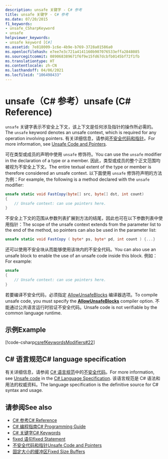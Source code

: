 ```yaml
---
description: unsafe 关键字 - C# 参考
title: unsafe 关键字 - C# 参考
ms.date: 07/20/2015
f1_keywords:
- unsafe_CSharpKeyword
- unsafe
helpviewer_keywords:
- unsafe keyword [C#]
ms.assetid: 7e818009-1c6e-4b9e-b769-3728a01586a0
ms.openlocfilehash: e7ee7e3c721a4141160b907076533effa2848085
ms.sourcegitcommit: 089068389671f6f9e15fd67dcbfb0145bf72f1fb
ms.translationtype: HT
ms.contentlocale: zh-CN
ms.lasthandoff: 04/06/2021
ms.locfileid: "106498433"
---
```

# <a name="unsafe-c-reference"></a><span data-ttu-id="1985f-103">unsafe（C# 参考）</span><span class="sxs-lookup"><span data-stu-id="1985f-103">unsafe (C# Reference)</span></span>

<span data-ttu-id="1985f-104">`unsafe` 关键字表示不安全上下文，该上下文是任何涉及指针的操作所必需的。</span><span class="sxs-lookup"><span data-stu-id="1985f-104">The `unsafe` keyword denotes an unsafe context, which is required for any operation involving pointers.</span></span> <span data-ttu-id="1985f-105">有关详细信息，请参阅[不安全代码和指针](../unsafe-code.md)。</span><span class="sxs-lookup"><span data-stu-id="1985f-105">For more information, see [Unsafe Code and Pointers](../unsafe-code.md).</span></span>

<span data-ttu-id="1985f-106">可在类型或成员的声明中使用 `unsafe` 修饰符。</span><span class="sxs-lookup"><span data-stu-id="1985f-106">You can use the `unsafe` modifier in the declaration of a type or a member.</span></span> <span data-ttu-id="1985f-107">因此，类型或成员的整个正文范围均被视为不安全上下文。</span><span class="sxs-lookup"><span data-stu-id="1985f-107">The entire textual extent of the type or member is therefore considered an unsafe context.</span></span> <span data-ttu-id="1985f-108">以下面使用 `unsafe` 修饰符声明的方法为例：</span><span class="sxs-lookup"><span data-stu-id="1985f-108">For example, the following is a method declared with the `unsafe` modifier:</span></span>

```csharp
unsafe static void FastCopy(byte[] src, byte[] dst, int count)
{
    // Unsafe context: can use pointers here.
}
```

<span data-ttu-id="1985f-109">不安全上下文的范围从参数列表扩展到方法的结尾，因此也可在以下参数列表中使用指针：</span><span class="sxs-lookup"><span data-stu-id="1985f-109">The scope of the unsafe context extends from the parameter list to the end of the method, so pointers can also be used in the parameter list:</span></span>

```csharp
unsafe static void FastCopy ( byte* ps, byte* pd, int count ) {...}
```

<span data-ttu-id="1985f-110">还可以使用不安全块从而能够使用该块内的不安全代码。</span><span class="sxs-lookup"><span data-stu-id="1985f-110">You can also use an unsafe block to enable the use of an unsafe code inside this block.</span></span> <span data-ttu-id="1985f-111">例如：</span><span class="sxs-lookup"><span data-stu-id="1985f-111">For example:</span></span>

```csharp
unsafe
{
    // Unsafe context: can use pointers here.
}
```

<span data-ttu-id="1985f-112">若要编译不安全代码，必须指定 [AllowUnsafeBlocks](../compiler-options/language.md#allowunsafeblocks) 编译器选项。</span><span class="sxs-lookup"><span data-stu-id="1985f-112">To compile unsafe code, you must specify the [**AllowUnsafeBlocks**](../compiler-options/language.md#allowunsafeblocks) compiler option.</span></span> <span data-ttu-id="1985f-113">不能通过公共语言运行时验证不安全代码。</span><span class="sxs-lookup"><span data-stu-id="1985f-113">Unsafe code is not verifiable by the common language runtime.</span></span>

## <a name="example"></a><span data-ttu-id="1985f-114">示例</span><span class="sxs-lookup"><span data-stu-id="1985f-114">Example</span></span>

[!code-csharp[csrefKeywordsModifiers#22](~/samples/snippets/csharp/VS_Snippets_VBCSharp/csrefKeywordsModifiers/CS/csrefKeywordsModifiers.cs#22)]

## <a name="c-language-specification"></a><span data-ttu-id="1985f-115">C# 语言规范</span><span class="sxs-lookup"><span data-stu-id="1985f-115">C# language specification</span></span>

<span data-ttu-id="1985f-116">有关详细信息，请参阅 [C# 语言规范](/dotnet/csharp/language-reference/language-specification/introduction)中的[不安全代码](~/_csharplang/spec/unsafe-code.md)。</span><span class="sxs-lookup"><span data-stu-id="1985f-116">For more information, see [Unsafe code](~/_csharplang/spec/unsafe-code.md) in the [C# Language Specification](/dotnet/csharp/language-reference/language-specification/introduction).</span></span> <span data-ttu-id="1985f-117">该语言规范是 C# 语法和用法的权威资料。</span><span class="sxs-lookup"><span data-stu-id="1985f-117">The language specification is the definitive source for C# syntax and usage.</span></span>

## <a name="see-also"></a><span data-ttu-id="1985f-118">请参阅</span><span class="sxs-lookup"><span data-stu-id="1985f-118">See also</span></span>

- [<span data-ttu-id="1985f-119">C# 参考</span><span class="sxs-lookup"><span data-stu-id="1985f-119">C# Reference</span></span>](../index.md)
- [<span data-ttu-id="1985f-120">C# 编程指南</span><span class="sxs-lookup"><span data-stu-id="1985f-120">C# Programming Guide</span></span>](../../programming-guide/index.md)
- [<span data-ttu-id="1985f-121">C# 关键字</span><span class="sxs-lookup"><span data-stu-id="1985f-121">C# Keywords</span></span>](index.md)
- [<span data-ttu-id="1985f-122">fixed 语句</span><span class="sxs-lookup"><span data-stu-id="1985f-122">fixed Statement</span></span>](fixed-statement.md)
- [<span data-ttu-id="1985f-123">不安全代码和指针</span><span class="sxs-lookup"><span data-stu-id="1985f-123">Unsafe Code and Pointers</span></span>](../unsafe-code.md)
- [<span data-ttu-id="1985f-124">固定大小的缓冲区</span><span class="sxs-lookup"><span data-stu-id="1985f-124">Fixed Size Buffers</span></span>](../unsafe-code.md#fixed-size-buffers)
